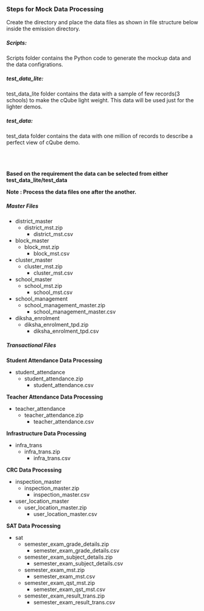 ### Steps for Mock Data Processing
Create the directory and place the data files as shown in file structure below inside the emission directory.

##### Scripts:
Scripts folder contains the Python code to generate the mockup data and the data configrations.

##### test_data_lite:
test_data_lite folder contains the data with a sample of few records(3 schools) to make the cQube light weight. This data will be used just for the lighter demos. 

##### test_data:
test_data folder contains the data with one million of records to describe a perfect view of cQube demo.
<br></br>
<br></br>

**Based on the requirement the data can be selected from either test_data_lite/test_data**

**Note : Process the data files one after the another.**
##### Master Files
- district_master
    - district_mst.zip
        - district_mst.csv
 - block_master
    - block_mst.zip
        - block_mst.csv
- cluster_master
    - cluster_mst.zip
        - cluster_mst.csv
- school_master
    - school_mst.zip
        - school_mst.csv
- school_management
    - school_management_master.zip
        - school_management_master.csv
- diksha_enrolment
    - diksha_enrolment_tpd.zip
        - diksha_enrolment_tpd.csv

##### Transactional Files

**Student Attendance Data Processing**
- student_attendance
    - student_attendance.zip
        - student_attendance.csv

**Teacher Attendance Data Processing**
- teacher_attendance
    - teacher_attendance.zip
        - teacher_attendance.csv

**Infrastructure Data Processing**
- infra_trans
    - infra_trans.zip
        - infra_trans.csv

**CRC Data Processing**
- inspection_master
    - inspection_master.zip
        - inspection_master.csv
- user_location_master
    - user_location_master.zip
        - user_location_master.csv

**SAT Data Processing**
- sat
    - semester_exam_grade_details.zip
        - semester_exam_grade_details.csv
    - semester_exam_subject_details.zip
        - semester_exam_subject_details.csv
    - semester_exam_mst.zip
        - semester_exam_mst.csv
    - semester_exam_qst_mst.zip
        - semester_exam_qst_mst.csv
    - semester_exam_result_trans.zip
        - semester_exam_result_trans.csv
